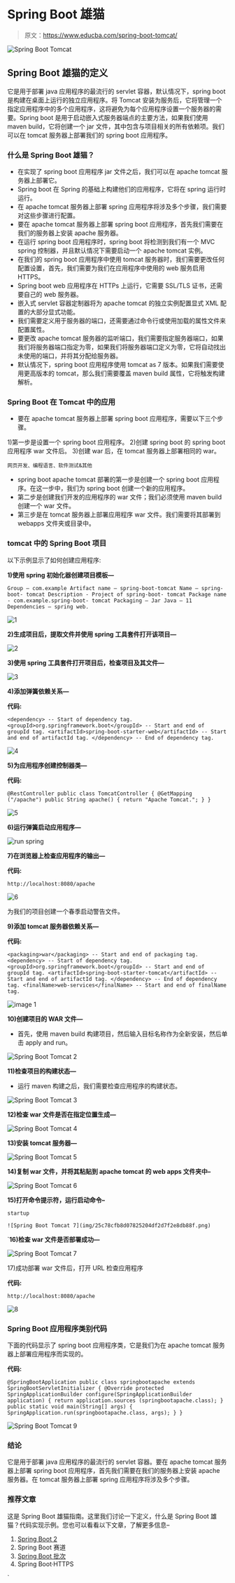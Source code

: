 # Spring Boot 雄猫

> 原文：<https://www.educba.com/spring-boot-tomcat/>

![Spring Boot Tomcat](img/d938a979d4843faff2e74a67540aae0d.png)



## Spring Boot 雄猫的定义

它是用于部署 java 应用程序的最流行的 servlet 容器，默认情况下，spring boot 是构建在桌面上运行的独立应用程序。将 Tomcat 安装为服务后，它将管理一个指定应用程序中的多个应用程序，这将避免为每个应用程序设置一个服务器的需要。Spring boot 是用于启动嵌入式服务器端点的主要方法，如果我们使用 maven build，它将创建一个 jar 文件，其中包含与项目相关的所有依赖项。我们可以在 tomcat 服务器上部署我们的 spring boot 应用程序。

### 什么是 Spring Boot 雄猫？

*   在实现了 spring boot 应用程序 jar 文件之后，我们可以在 apache tomcat 服务器上部署它。
*   Spring boot 在 Spring 的基础上构建他们的应用程序，它将在 spring 运行时运行。
*   在 apache tomcat 服务器上部署 spring 应用程序将涉及多个步骤，我们需要对这些步骤进行配置。
*   要在 apache tomcat 服务器上部署 spring boot 应用程序，首先我们需要在我们的服务器上安装 apache 服务器。
*   在运行 spring boot 应用程序时，spring boot 将检测到我们有一个 MVC spring 控制器，并且默认情况下需要启动一个 apache tomcat 实例。
*   在我们的 spring boot 应用程序中使用 tomcat 服务器时，我们需要更改任何配置设置，首先，我们需要为我们在应用程序中使用的 web 服务启用 HTTPS。
*   Spring boot web 应用程序在 HTTPs 上运行，它需要 SSL/TLS 证书，还需要自己的 web 服务器。
*   嵌入式 servlet 容器定制器将为 apache tomcat 的独立实例配置显式 XML 配置的大部分显式功能。
*   我们需要定义用于服务器的端口，还需要通过命令行或使用加载的属性文件来配置属性。
*   要更改 apache tomcat 服务器的监听端口，我们需要指定服务器端口，如果我们将服务器端口指定为零，如果我们将服务器端口定义为零，它将自动找出未使用的端口，并将其分配给服务器。
*   默认情况下，spring boot 应用程序使用 tomcat as 7 版本。如果我们需要使用更高版本的 tomcat，那么我们需要覆盖 maven build 属性，它将触发构建解析。

### Spring Boot 在 Tomcat 中的应用

*   要在 apache tomcat 服务器上部署 spring boot 应用程序，需要以下三个步骤。

1)第一步是设置一个 spring boot 应用程序。
2)创建 spring boot 的 spring boot 应用程序 war 文件后。
3)创建 war 后，在 tomcat 服务器上部署相同的 war。

<small>网页开发、编程语言、软件测试&其他</small>

*   spring boot apache tomcat 部署的第一步是创建一个 spring boot 应用程序。在这一步中，我们为 spring boot 创建一个新的应用程序。
*   第二步是创建我们开发的应用程序的 war 文件；我们必须使用 maven build 创建一个 war 文件。
*   第三步是在 tomcat 服务器上部署应用程序 war 文件。我们需要将其部署到 webapps 文件夹或目录中。

### tomcat 中的 Spring Boot 项目

以下示例显示了如何创建应用程序:

**1)使用 spring 初始化器创建项目模板—**

`Group – com.example
Artifact name – spring-boot-tomcat
Name – spring-boot- tomcat
Description - Project of spring-boot- tomcat
Package name - com.example.spring-boot- tomcat
Packaging – Jar
Java – 11
Dependencies – spring web.`

![1](img/19a89b0dbacb813ae0bee286dee1180b.png)



**2)生成项目后，提取文件并使用 spring 工具套件打开该项目—**

![2](img/9ad66c4a15cdf19212f7a13dd6ede0f6.png)



**3)使用 spring 工具套件打开项目后，检查项目及其文件—**

![3](img/b1bbb03d8f9a64a7ef954ad55d6f9139.png)



**4)添加弹簧依赖关系—**

**代码:**

`<dependency> -- Start of dependency tag.
<groupId>org.springframework.boot</groupId> -- Start and end of groupId tag.
<artifactId>spring-boot-starter-web</artifactId> -- Start and end of artifactId tag.
</dependency> -- End of dependency tag.`

![4](img/174d5d88905e543499a0a3a13bfaed23.png)



**5)为应用程序创建控制器类—**

**代码:**

`@RestController
public class TomcatController
{
@GetMapping ("/apache")
public String apache()
{
return "Apache Tomcat.";
}
}`

![5](img/c18a33dfce27c871216d3bde4d2e9e8f.png)



**6)运行弹簧启动应用程序—**

![run spring ](img/4d0160c415969c70be9fce30fc9dc76a.png)



**7)在浏览器上检查应用程序的输出—**

**代码:**

`http://localhost:8080/apache`

![6](img/2b75880e832c69eb2f9f2334903f4854.png)



为我们的项目创建一个春季启动警告文件。

**9)添加 tomcat 服务器依赖关系—**

**代码:**

`<packaging>war</packaging> -- Start and end of packaging tag.
<dependency> -- Start of dependency tag.
<groupId>org.springframework.boot</groupId> -- Start and end of groupId tag.
<artifactId>spring-boot-starter-tomcat</artifactId> -- Start and end of artifactId tag.
</dependency> -- End of dependency tag.
<finalName>web-services</finalName> -- Start and end of finalName tag.`

![image 1](img/279d59f3998ee2ff8a8bf7b5307aa730.png)



**10)创建项目的 WAR 文件—**

*   首先，使用 maven build 构建项目，然后输入目标名称作为全新安装，然后单击 apply and run。

![Spring Boot Tomcat 2](img/665d2c2217b253d7541f80593b6b12d1.png)



**11)检查项目的构建状态—**

*   运行 maven 构建之后，我们需要检查应用程序的构建状态。

![Spring Boot Tomcat 3](img/44f0245ab888b4ad731819ece23ec7af.png)



**12)检查 war 文件是否在指定位置生成—**

![Spring Boot Tomcat 4](img/d29c730b73dfa11df9f7b1b8972dd30b.png)



**13)安装 tomcat 服务器—**

![Spring Boot Tomcat 5](img/9b38239ee1c055be565e6b28fbe4f678.png)



**14)复制 war 文件，并将其粘贴到 apache tomcat 的 web apps 文件夹中–**

![Spring Boot Tomcat 6](img/1d488fe47b374f3d0630a193d1296afc.png)



**15)打开命令提示符，运行启动命令–**

`startup`

`![Spring Boot Tomcat 7](img/25c78cfb8d07825204df2d7f2e8db88f.png)`



 `**16)检查 war 文件是否部署成功—**

![Spring Boot Tomcat 7](img/bf3683ce07b3e7fb60d9945b46c18088.png)



17)成功部署 war 文件后，打开 URL 检查应用程序

**代码:**

`http://localhost:8080/apache`

![8](img/1c6eb3b3dc7fd9cb1b3c5c1c91082239.png)



### Spring Boot 应用程序类别代码

下面的代码显示了 spring boot 应用程序类，它是我们为在 apache tomcat 服务器上部署应用程序而实现的。

**代码:**

`@SpringBootApplication
public class springbootapache extends SpringBootServletInitializer
{
@Override
protected SpringApplicationBuilder configure(SpringApplicationBuilder application)
{
return application.sources (springbootapache.class);
}
public static void main(String[] args)
{
SpringApplication.run(springbootapache.class, args);
}
}`

![Spring Boot Tomcat 9](img/b969f559fbcd924aa762bdfb5a17c5b4.png)



### 结论

它是用于部署 java 应用程序的最流行的 servlet 容器。要在 apache tomcat 服务器上部署 spring boot 应用程序，首先我们需要在我们的服务器上安装 apache 服务器。在 tomcat 服务器上部署 spring 应用程序将涉及多个步骤。

### 推荐文章

这是 Spring Boot 雄猫指南。这里我们讨论一下定义，什么是 Spring Boot 雄猫？代码实现示例。您也可以看看以下文章，了解更多信息–

1.  [Spring Boot 2](https://www.educba.com/spring-boot-oauth2/)
2.  Spring Boot 赛道
3.  [Spring Boot 批次](https://www.educba.com/spring-boot-batch/)
4.  Spring Boot·HTTPS





`